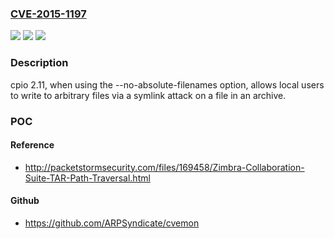 ### [CVE-2015-1197](https://cve.mitre.org/cgi-bin/cvename.cgi?name=CVE-2015-1197)
![](https://img.shields.io/static/v1?label=Product&message=n%2Fa&color=blue)
![](https://img.shields.io/static/v1?label=Version&message=n%2Fa&color=blue)
![](https://img.shields.io/static/v1?label=Vulnerability&message=n%2Fa&color=brighgreen)

### Description

cpio 2.11, when using the --no-absolute-filenames option, allows local users to write to arbitrary files via a symlink attack on a file in an archive.

### POC

#### Reference
- http://packetstormsecurity.com/files/169458/Zimbra-Collaboration-Suite-TAR-Path-Traversal.html

#### Github
- https://github.com/ARPSyndicate/cvemon

